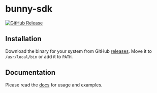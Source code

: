 # bunny-sdk

[![GitHub Release](https://img.shields.io/github/v/release/jlarmstrongiv/bunny-sdk-cli)](https://github.com/jlarmstrongiv/bunny-sdk-cli/releases/latest)

## Installation

Download the binary for your system from GitHub [releases](https://github.com/jlarmstrongiv/bunny-sdk-cli/releases/latest). Move it to `/usr/local/bin` or add it to `PATH`.

## Documentation

Please read the [docs](https://bunny-launcher.com/bunny-sdk/cli/) for usage and examples.
